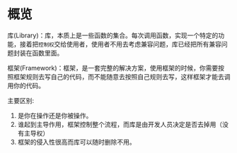# 概览

库(Library)：库，本质上是一些函数的集合。每次调用函数，实现一个特定的功能，接着把`控制权`交给使用者，使用者不用去考虑兼容问题，库已经把所有兼容问题封装在函数里面。

框架(Framework)：框架，是一套完整的解决方案，使用框架的时候，你需要按照框架规则去写自己的代码，而不能随意去按照自己规则去写，这样框架才能去调用你的代码。

主要区别:
1. 是你在操作还是你被操作。
2. 谁起到主导作用，框架控制整个流程，而库是由开发人员决定是否去掉用（没有主导权）
3. 框架的侵入性很高而库可以随时删除不用。